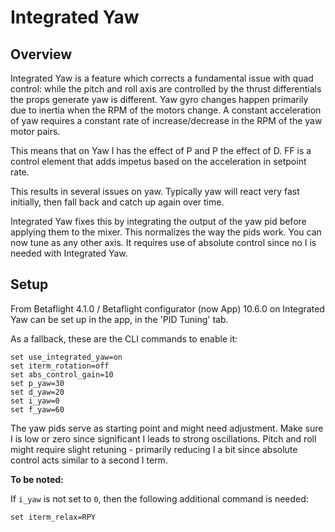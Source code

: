 # Integrated Yaw

## Overview

Integrated Yaw is a feature which corrects a fundamental issue with quad control: while the pitch and roll axis are controlled by the thrust differentials the props generate yaw is different. Yaw gyro changes happen primarily due to inertia when the RPM of the motors change. A constant acceleration of yaw requires a constant rate of increase/decrease in the RPM of the yaw motor pairs.

This means that on Yaw I has the effect of P and P the effect of D. FF is a control element that adds impetus based on the acceleration in setpoint rate.

This results in several issues on yaw. Typically yaw will react very fast initially, then fall back and catch up again over time.

Integrated Yaw fixes this by integrating the output of the yaw pid before applying them to the mixer. This normalizes the way the pids work. You can now tune as any other axis. It requires use of absolute control since no I is needed with Integrated Yaw.

## Setup

From Betaflight 4.1.0 / Betaflight configurator (now App) 10.6.0 on Integrated Yaw can be set up in the app, in the 'PID Tuning' tab.

As a fallback, these are the CLI commands to enable it:

```
set use_integrated_yaw=on
set iterm_rotation=off
set abs_control_gain=10
set p_yaw=30
set d_yaw=20
set i_yaw=0
set f_yaw=60
```

The yaw pids serve as starting point and might need adjustment. Make sure I is low or zero since significant I leads to strong oscillations. Pitch and roll might require slight retuning - primarily reducing I a bit since absolute control acts similar to a second I term.

**To be noted:**

If `i_yaw` is not set to `0`, then the following additional command is needed:

```
set iterm_relax=RPY
```
